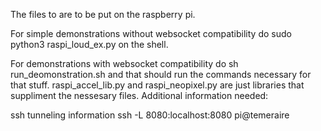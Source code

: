 The files to are to be put on the raspberry pi. 

For simple demonstrations without websocket compatibility do sudo python3 raspi_loud_ex.py on the shell.

For demonstrations with websocket compatibility do sh run_deomonstration.sh and that should run the commands necessary for that stuff.
raspi_accel_lib.py and raspi_neopixel.py are just libraries that suppliment the nessesary files.
Additional information needed:

ssh tunneling information
ssh -L 8080:localhost:8080 pi@temeraire
